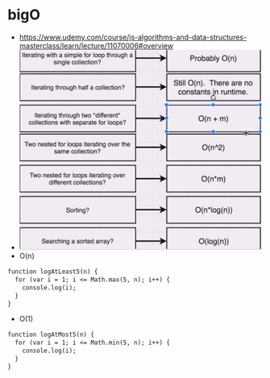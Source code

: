 # bigO
- https://www.udemy.com/course/js-algorithms-and-data-structures-masterclass/learn/lecture/11070006#overview
- ![BigO](/bigo2.png)
- O(n)
```
function logAtLeast5(n) {
  for (var i = 1; i <= Math.max(5, n); i++) {
    console.log(i);
  }
}
```
- O(1)
```
function logAtMost5(n) {
  for (var i = 1; i <= Math.min(5, n); i++) {
    console.log(i);
  }
}
```

